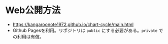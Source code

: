 # Web公開方法
- https://kangaroonote1972.github.io/chart-cycle/main.html
- Github Pagesを利用。リポジトリは `public` にする必要がある。`private` での利用は有償。
